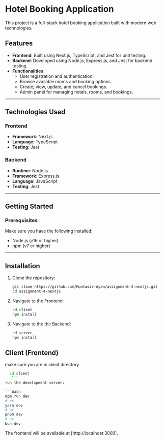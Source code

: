 # Hotel Booking Application

This project is a full-stack hotel booking application built with modern web technologies.

## Features

- **Frontend**: Built using Next.js, TypeScript, and Jest for unit testing.
- **Backend**: Developed using Node.js, Express.js, and Jest for backend testing.
- **Functionalities**:
  - User registration and authentication.
  - Browse available rooms and booking options.
  - Create, view, update, and cancel bookings.
  - Admin panel for managing hotels, rooms, and bookings.

---
## Technologies Used

### Frontend
- **Framework**: Next.js
- **Language**: TypeScript
- **Testing**: Jest

### Backend
- **Runtime**: Node.js
- **Framework**: Express.js
- **Language**: JavaScript
- **Testing**: Jest

---
## Getting Started

### Prerequisites
Make sure you have the following installed:
- Node.js (v16 or higher)
- npm (v7 or higher)

---

## Installation

1. Clone the repository:
   ```bash
   git clone https://github.com/Muntasir-Ayan/assignment-4-nextjs.git
   cd assignment-4-nextjs

2. Navigate to the Frontend:
    ```bash
    cd client
    npm install
    ```
3. Navigate to the the Backend:
    ```bash
    cd server
    npm install
    ```

## Client (Frontend)

make sure you are in client directory
  ```bash
    cd client
     ```
run the development server:

```bash
npm run dev
# or
yarn dev
# or
pnpm dev
# or
bun dev
```

The frontend will be available at [http://localhost:3000].
